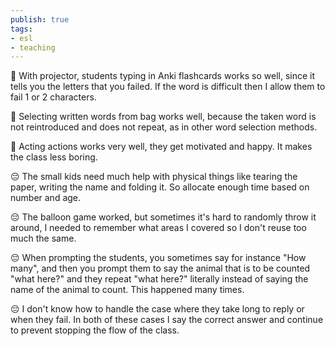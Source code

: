 ```yaml
---
publish: true
tags:
- esl
- teaching
---
```


🙂 With projector, students typing in Anki flashcards works so well, since it tells you the letters that you failed. If the word is difficult then I allow them to fail 1 or 2 characters.

🙂 Selecting written words from bag works well, because the taken word is not reintroduced and does not repeat, as in other word selection methods.

🙂 Acting actions works very well, they get motivated and happy. It makes the class less boring.

😔 The small kids need much help with physical things like tearing the paper, writing the name and folding it. So allocate enough time based on number and age.

😔 The balloon game worked, but sometimes it's hard to randomly throw it around, I needed to remember what areas I covered so I don't reuse too much the same.

😔 When prompting the students, you sometimes say for instance "How many", and then you prompt them to say the animal that is to be counted "what here?" and they repeat "what here?" literally instead of saying the name of the animal to count. This happened many times.

😔 I don't know how to handle the case where they take long to reply or when they fail. In both of these cases I say the correct answer and continue to prevent stopping the flow of the class.